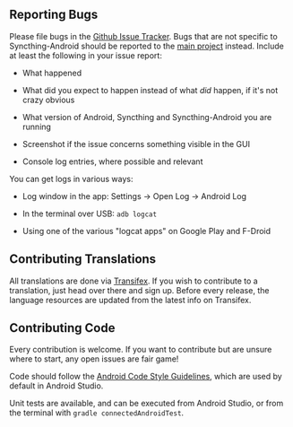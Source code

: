 ## Reporting Bugs

Please file bugs in the [Github Issue
Tracker](https://github.com/syncthing/syncthing-android/issues). Bugs that
are not specific to Syncthing-Android should be reported to the
[main project](https://github.com/syncthing/syncthing/issues) instead.
Include at least the following in your issue report:

 - What happened

 - What did you expect to happen instead of what *did* happen, if it's
   not crazy obvious

 - What version of Android, Syncthing and Syncthing-Android you are
   running

 - Screenshot if the issue concerns something visible in the GUI

 - Console log entries, where possible and relevant

You can get logs in various ways:

 - Log window in the app: Settings -> Open Log -> Android Log

 - In the terminal over USB: `adb logcat`

 - Using one of the various "logcat apps" on Google Play and F-Droid

## Contributing Translations

All translations are done via
[Transifex](https://www.transifex.com/projects/p/syncthing-android/). If you
wish to contribute to a translation, just head over there and sign up.
Before every release, the language resources are updated from the
latest info on Transifex.

## Contributing Code

Every contribution is welcome. If you want to contribute but are unsure
where to start, any open issues are fair game!

Code should follow the
[Android Code Style Guidelines](https://source.android.com/source/code-style.html#java-language-rules),
which are used by default in Android Studio.

Unit tests are available, and can be executed from Android Studio, or from
the terminal with `gradle connectedAndroidTest`.
